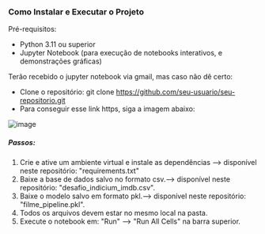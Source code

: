 ### Como Instalar e Executar o Projeto
Pré-requisitos:
- Python 3.11 ou superior
- Jupyter Notebook (para execução de notebooks interativos, e demonstrações gráficas)

Terão recebido o jupyter notebook via gmail, mas caso não dê certo:
  - Clone o repositório: git clone https://github.com/seu-usuario/seu-repositorio.git
  - Para conseguir esse link https, siga a imagem abaixo:
  
![image](https://github.com/agatha2705/LH_CD_IMDB/assets/121002599/f20d0e3e-1dc3-4efd-9b4f-12a982ddd270)

##### Passos:
1. Crie e ative um ambiente virtual e instale as dependências --> disponível neste repositório: "requirements.txt"
2. Baixe a base de dados salvo no formato csv.--> disponível neste repositório: "desafio_indicium_imdb.csv".
3. Baixe o modelo salvo em formato pkl.--> disponível neste repositório: "filme_pipeline.pkl".
4. Todos os arquivos devem estar no mesmo local na pasta.
5. Execute o notebook em: "Run" --> "Run All Cells" na barra superior.

